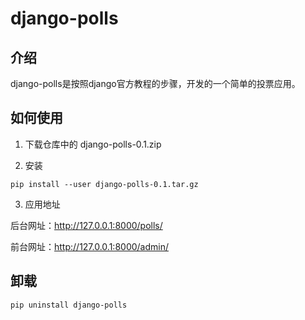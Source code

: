 # django-polls

介绍
---

django-polls是按照django官方教程的步骤，开发的一个简单的投票应用。

如何使用
---

1. 下载仓库中的 django-polls-0.1.zip

2. 安装

```
pip install --user django-polls-0.1.tar.gz
```
3. 应用地址

后台网址：http://127.0.0.1:8000/polls/

前台网址：http://127.0.0.1:8000/admin/

卸载
---

```
pip uninstall django-polls
```





